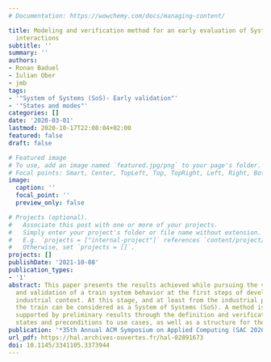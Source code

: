 ```yaml
---
# Documentation: https://wowchemy.com/docs/managing-content/

title: Modeling and verification method for an early evaluation of Systems of Systems
  interactions
subtitle: ''
summary: ''
authors:
- Ronan Baduel
- Iulian Ober
- jmb 
tags:
- '"System of Systems (SoS)- Early validation"'
- '"States and modes"'
categories: []
date: '2020-03-01'
lastmod: 2020-10-17T22:08:04+02:00
featured: false
draft: false

# Featured image
# To use, add an image named `featured.jpg/png` to your page's folder.
# Focal points: Smart, Center, TopLeft, Top, TopRight, Left, Right, BottomLeft, Bottom, BottomRight.
image:
  caption: ''
  focal_point: ''
  preview_only: false

# Projects (optional).
#   Associate this post with one or more of your projects.
#   Simply enter your project's folder or file name without extension.
#   E.g. `projects = ["internal-project"]` references `content/project/deep-learning/index.md`.
#   Otherwise, set `projects = []`.
projects: []
publishDate: '2021-10-08'
publication_types:
- '1'
abstract: This paper presents the results achieved while pursuing the verification
  and validation of a train system behavior at the first steps of development in an
  industrial context. At this stage, and at least from the industrial point of view,
  the train can be considered as a System of Systems (SoS). A method is proposed,
  supported by preliminary results through the definition and verification of constrained
  states and preconditions to use cases, as well as a structure for the behavior.
publication: '*35th Annual ACM Symposium on Applied Computing (SAC 2020)*'
url_pdf: https://hal.archives-ouvertes.fr/hal-02891673
doi: 10.1145/3341105.3373944
---
```

